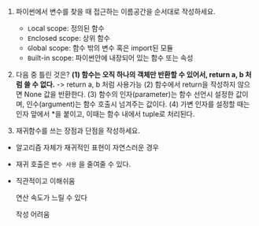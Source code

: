 1. 파이썬에서 변수를 찾을 때 접근하는 이름공간을 순서대로 작성하세요.

   - `L`ocal scope: 정의된 함수
   - `E`nclosed scope: 상위 함수
   - `G`lobal scope: 함수 밖의 변수 혹은 import된 모듈
   - `B`uilt-in scope: 파이썬안에 내장되어 있는 함수 또는 속성

   

   
   
2. 다음 중 틀린 것은?
    **(1) 함수는 오직 하나의 객체만 반환할 수 있어서, return a, b 처럼 쓸 수 없다.**  -> return a, b 처럼 사용가능
    (2) 함수에서 return을 작성하지 않으면 None 값을 반환한다.
    (3) 함수의 인자(parameter)는 함수 선언시 설정한 값이며, 인수(argument)는 함수 호출시
    넘겨주는 값이다.
    (4) 가변 인자를 설정할 때는 인자 앞에서 *을 붙이고, 이때는 함수 내에서 tuple로 처리된다.

3. 재귀함수를 쓰는 장점과 단점을 작성하세요.

- 알고리즘 자체가 재귀적인 표현이 자연스러운 경우

- 재귀 호출은 `변수 사용` 을 줄여줄 수 있다.

- 직관적이고 이해쉬움

  연산 속도가 느릴 수 있다
  
  작성 어려움